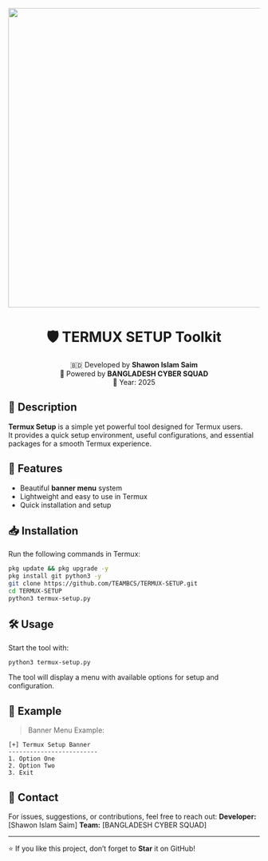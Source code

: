 
<p align="center">
  <img src="https://i.postimg.cc/pTcTyCBb/1000259125.jpg" width="600"/>
</p>

<h1 align="center">🛡️ TERMUX SETUP Toolkit</h1>                                    <p align="center">
  🇧🇩 Developed by <b>Shawon Islam Saim</b><br>
  🚀 Powered by <b>BANGLADESH CYBER SQUAD</b><br>
  📆 Year: 2025
</p>

## 📌 Description
**Termux Setup** is a simple yet powerful tool designed for Termux users.  
It provides a quick setup environment, useful configurations, and essential packages for a smooth Termux experience.  

## 🚀 Features
- Beautiful **banner menu** system  
- Lightweight and easy to use in Termux  
- Quick installation and setup  

## 📥 Installation
Run the following commands in Termux:

```bash
pkg update && pkg upgrade -y
pkg install git python3 -y
git clone https://github.com/TEAMBCS/TERMUX-SETUP.git
cd TERMUX-SETUP
python3 termux-setup.py
````

## 🛠 Usage

Start the tool with:

```bash
python3 termux-setup.py
```

The tool will display a menu with available options for setup and configuration.

## 📸 Example

> Banner Menu Example:

```
[+] Termux Setup Banner
-------------------------
1. Option One
2. Option Two
3. Exit
```

## 📧 Contact

For issues, suggestions, or contributions, feel free to reach out:
**Developer:** \[Shawon Islam Saim]
**Team:** \[BANGLADESH CYBER SQUAD]

---

⭐ If you like this project, don’t forget to **Star** it on GitHub!

